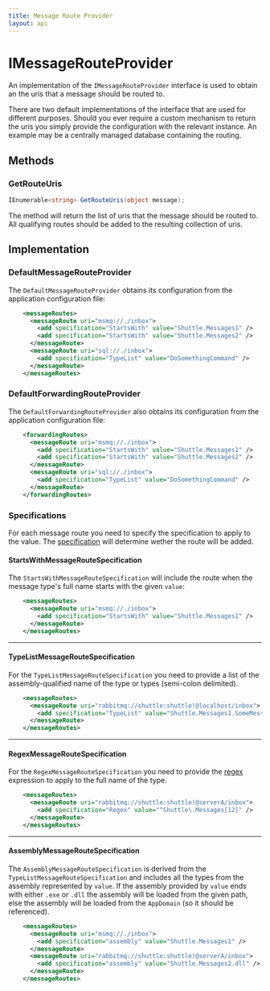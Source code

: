 ```yaml
---
title: Message Route Provider
layout: api
---
```

# IMessageRouteProvider

An implementation of the `IMessageRouteProvider` interface is used to obtain an the uris that a message should be routed to.

There are two default implementations of the interface that are used for different purposes.  Should you ever require a custom mechanism to return the uris you simply provide the configuration with the relevant instance.  An example may be a centrally managed database containing the routing.

## Methods

### GetRouteUris

``` c#
IEnumerable<string> GetRouteUris(object message);
```

The method will return the list of uris that the message should be routed to.  All qualifying routes should be added to the resulting collection of uris.

## Implementation

### DefaultMessageRouteProvider

The `DefaultMessageRouteProvider` obtains its configuration from the application configuration file:

```xml
    <messageRoutes>
      <messageRoute uri="msmq://./inbox">
        <add specification="StartsWith" value="Shuttle.Messages1" />
        <add specification="StartsWith" value="Shuttle.Messages2" />
      </messageRoute>
      <messageRoute uri="sql://./inbox">
        <add specification="TypeList" value="DoSomethingCommand" />
      </messageRoute>
    </messageRoutes>
```

### DefaultForwardingRouteProvider

The `DefaultForwardingRouteProvider` also obtains its configuration from the application configuration file:

```xml
    <forwardingRoutes>
      <messageRoute uri="msmq://./inbox">
        <add specification="StartsWith" value="Shuttle.Messages1" />
        <add specification="StartsWith" value="Shuttle.Messages2" />
      </messageRoute>
      <messageRoute uri="sql://./inbox">
        <add specification="TypeList" value="DoSomethingCommand" />
      </messageRoute>
    </forwardingRoutes>
```

### Specifications

For each message route you need to specify the specification to apply to the value.  The [specification](http://en.wikipedia.org/wiki/Specification_pattern) will determine wether the route will be added.

#### StartsWithMessageRouteSpecification

The `StartsWithMessageRouteSpecification` will include the route when the message type's full name starts with the given `value`:

``` xml
    <messageRoutes>
      <messageRoute uri="msmq://./inbox">
        <add specification="StartsWith" value="Shuttle.Messages1" />
      </messageRoute>
    </messageRoutes>
```
---
#### TypeListMessageRouteSpecification

For the `TypeListMessageRouteSpecification` you need to provide a list of the assembly-qualified name of the type or types (semi-colon delimited).

```xml
    <messageRoutes>
      <messageRoute uri="rabbitmq://shuttle:shuttle!@localhost/inbox">
        <add specification="TypeList" value="Shuttle.Messages1.SomeMessage, Shuttle.Message1;Shuttle.Messages2.SomeMessage, Shuttle.Message2" />
      </messageRoute>
    </messageRoutes>
```
---
#### RegexMessageRouteSpecification

For the `RegexMessageRouteSpecification` you need to provide the [regex](http://msdn.microsoft.com/en-us/library/system.text.regularexpressions.regex.aspx) expression to apply to the full name of the type.

```xml
    <messageRoutes>
      <messageRoute uri="rabbitmq://shuttle:shuttle!@serverA/inbox">
        <add specification="Regex" value="^Shuttle\.Messages[12]" />
      </messageRoute>
    </messageRoutes>
```
---
#### AssemblyMessageRouteSpecification

The `AssemblyMessageRouteSpecification` is derived from the `TypeListMessageRouteSpecification` and includes all the types from the assembly represented by `value`.  If the assembly provided by `value` ends with either `.exe` or `.dll` the assembly will be loaded from the given path, else the assembly will be loaded from the `AppDomain` (so it should be referenced).

``` xml
    <messageRoutes>
      <messageRoute uri="msmq://./inbox">
        <add specification="assembly" value="Shuttle.Messages1" />
      </messageRoute>
      <messageRoute uri="rabbitmq://shuttle:shuttle!@serverA/inbox">
        <add specification="assembly" value="Shuttle.Messages2.dll" />
      </messageRoute>
    </messageRoutes>
```
